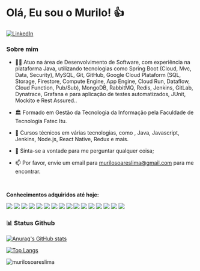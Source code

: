 # Olá, Eu sou o Murilo! :+1:
[![LinkedIn](https://img.shields.io/badge/LinkedIn-Profile-blue?logo=linkedin&logoColor=white&style=flat-square)](https://www.linkedin.com/in/murilo-soares-lima-790ba926/)
<br />

### Sobre mim
* :man_technologist: Atuo na área de Desenvolvimento de Software, com experiência na plataforma Java, utilizando tecnologias como Spring Boot (Cloud, Mvc, Data, Security), MySQL, Git, GitHub, Google Cloud Plataform (SQL, Storage, Firestore, Compute Engine, App Engine, Cloud Run, Dataflow, Cloud Function, Pub/Sub), MongoDB, RabbitMQ, Redis, Jenkins, GitLab, Dynatrace, Grafana e para aplicação de testes automatizados, JUnit, Mockito e Rest Assured..

* :classical_building: Formado em Gestão da Tecnologia da Informação pela Faculdade de Tecnologia Fatec Itu.

* :briefcase: Cursos técnicos em várias tecnologias, como , Java, Javascript, Jenkins, Node.js, React Native, Redux e mais.

* :speech_balloon: Sinta-se a vontade para me perguntar qualquer coisa;

* :mailbox: Por favor, envie um email para murilosoareslima@gmail.com para me encontrar.
 <br />

**Conhecimentos adquiridos até hoje:**

![](https://img.shields.io/badge/Java-ED8B00?style=for-the-badge&logo=java&logoColor=white)
![](https://img.shields.io/badge/Git-F05032?style=for-the-badge&logo=git&logoColor=white)
![](https://img.shields.io/badge/MySQL-00000F?style=for-the-badge&logo=mysql&logoColor=white)
![](https://img.shields.io/badge/JavaScript-F7DF1E?style=for-the-badge&logo=javascript&logoColor=black)
![](https://img.shields.io/badge/Mongodb-339933?style=for-the-badge&logo=mongodb&logoColor=white)
![](https://img.shields.io/badge/Spring-6DB33F?style=for-the-badge&logo=spring&logoColor=white)
![](https://img.shields.io/badge/Firebase-F29D0C?style=for-the-badge&logo=firebase&logoColor=white)
![](https://img.shields.io/badge/Firestore-E34F26?style=for-the-badge&logo=firebase&logoColor=white)
![](https://img.shields.io/badge/Jenkins-D33833?style=for-the-badge&logo=jenkins&logoColor=white)
![](https://img.shields.io/badge/Gitlab-E34F26?style=for-the-badge&logo=gitlab&logoColor=white)
![](https://img.shields.io/badge/Google_Cloud-4285F4?style=for-the-badge&logo=google-cloud&logoColor=white)
![](https://img.shields.io/badge/Docker-2496ED?style=for-the-badge&logo=docker&logoColor=white)
![](https://img.shields.io/badge/Linux-E34F26?style=for-the-badge&logo=linux&logoColor=black)
![](https://img.shields.io/badge/RabbitMQ-E34F26?style=for-the-badge&logo=rabbitmq&logoColor=white)
![](https://img.shields.io/badge/Dynatrace-6DB33F?style=for-the-badge&logo=dynatrace&logoColor=white)
![](https://img.shields.io/badge/Grafana-E34F26?style=for-the-badge&logo=grafana&logoColor=white)


### 📊 Status Github

<a href='https://github.com/murilosoareslima/github-stats-transparent'>
  
![Anurag's GitHub stats](https://github-readme-stats.vercel.app/api?username=murilosoareslima&show_icons=true)


[![Top Langs](https://github-readme-stats.vercel.app/api/top-langs/?username=murilosoareslima&layout=compact)](https://github.com/anuraghazra/github-readme-stats)


</a>

<p align="left"> <img src="https://komarev.com/ghpvc/?username=murilosoareslima&color=blue&style=plastic&label=PROFILE+VIEWS" alt="murilosoareslima" /> </p>
